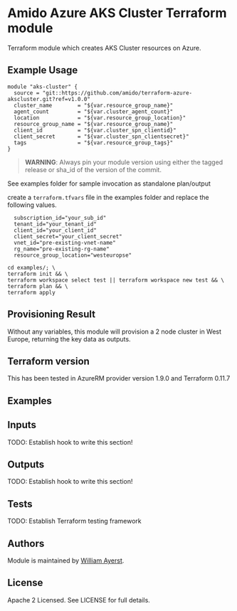 # Amido Azure AKS Cluster Terraform module


Terraform module which creates AKS Cluster resources on Azure.

## Example Usage

```hcl
module "aks-cluster" {
  source = "git::https://github.com/amido/terraform-azure-akscluster.git?ref=v1.0.0"
  cluster_name        = "${var.resource_group_name}"
  agent_count         = "${var.cluster_agent_count}"
  location            = "${var.resource_group_location}"
  resource_group_name = "${var.resource_group_name}"
  client_id           = "${var.cluster_spn_clientid}"
  client_secret       = "${var.cluster_spn_clientsecret}"
  tags                = "${var.resource_group_tags}"
}
```


> **WARNING**: Always pin your module version using either the tagged release or sha_id of the version of the commit.


See examples folder for sample invocation as standalone plan/output


create a `terraform.tfvars` file in the examples folder and replace the following values.

```
  subscription_id="your_sub_id"
  tenant_id="your_tenant_id"
  client_id="your_client_id"
  client_secret="your_client_secret"
  vnet_id="pre-existing-vnet-name"
  rg_name="pre-existing-rg-name"
  resource_group_location="westeuropse"
```

```hcl 
cd examples/; \
terraform init && \
terraform workspace select test || terraform workspace new test && \
terraform plan && \
terraform apply
```

## Provisioning Result

Without any variables, this module will provision a 2 node cluster in West Europe, returning the key data as outputs.

## Terraform version

This has been tested in AzureRM provider version 1.9.0 and Terraform 0.11.7

## Examples

<!-- BEGINNING OF PRE-COMMIT-TERRAFORM DOCS HOOK -->

## Inputs

TODO: Establish hook to write this section!

## Outputs

TODO: Establish hook to write this section!

<!-- END OF PRE-COMMIT-TERRAFORM DOCS HOOK -->

## Tests

TODO: Establish Terraform testing framework


## Authors

Module is maintained by [William Ayerst](https://github.com/williamayerst).

## License

Apache 2 Licensed. See LICENSE for full details.

